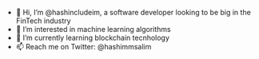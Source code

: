 - 👋 Hi, I’m @hashincludeim, a software developer looking to be big in the FinTech industry
- 👀 I’m interested in machine learning algorithms 
- 🌱 I’m currently learning blockchain tecnhology
- 📫 Reach me on Twitter: @hashimmsalim

<!---
hashincludeim/hashincludeim is a ✨ special ✨ repository because its `README.md` (this file) appears on your GitHub profile.
You can click the Preview link to take a look at your changes.
--->
